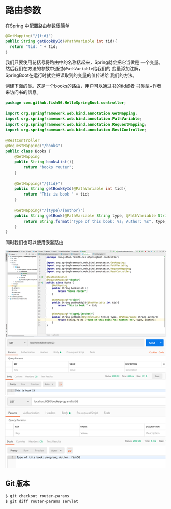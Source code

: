 # 路由参数
在Spring 中配置路由参数很简单

``` java
@GetMapping("/{tid}")
public String getBookById(@PathVariable int tid){
  return "tid: " + tid;
}
```
我们只要使用花括号将路由中的名称括起来，Spring就会把它当做是
一个变量。然后我们在方法的参数中通过`@PathVariable`给我们的
变量添加注解，SpringBoot在运行时就会把读取到的变量的值传递给
我们的方法。

创建下面的类。这是一个books的路由，用户可以通过书的tid或者
书类型+作者来访问书的信息。
``` java
package com.github.fish56.HelloSpringBoot.controller;

import org.springframework.web.bind.annotation.GetMapping;
import org.springframework.web.bind.annotation.PathVariable;
import org.springframework.web.bind.annotation.RequestMapping;
import org.springframework.web.bind.annotation.RestController;

@RestController
@RequestMapping("/books")
public class Books {
    @GetMapping
    public String booksList(){
        return "books router";
    }

    @GetMapping("/{tid}")
    public String getBookById(@PathVariable int tid){
        return "This is book " + tid;
    }

    @GetMapping("/{type}/{author}")
    public String getBook(@PathVariable String type, @PathVariable String author){
        return String.format("Type of this book: %s; Author: %s", type, author);
    }
}
```
同时我们也可以使用嵌套路由

![](./router/idea.png)
![](./router/tid.png)
![](./router/type.png)

## Git 版本
``` bash
$ git checkout router-params
$ git diff router-params servlet
```